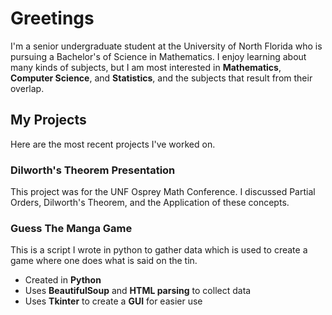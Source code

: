 # Greetings

I'm a senior undergraduate student at the University of North Florida who is pursuing a Bachelor's of Science in Mathematics. I enjoy learning about many kinds of subjects, but I am most interested in **Mathematics**, **Computer Science**, and **Statistics**, and the subjects that result from their overlap. 

## My Projects

Here are the most recent projects I've worked on.

### Dilworth's Theorem Presentation
This project was for the UNF Osprey Math Conference. I discussed Partial Orders, Dilworth's Theorem, and the Application of these concepts.


### Guess The Manga Game
This is a script I wrote in python to gather data which is used to create a game where one does what is said on the tin.
+ Created in **Python**
+ Uses **BeautifulSoup** and **HTML parsing** to collect data
+ Uses **Tkinter** to create a **GUI** for easier use
